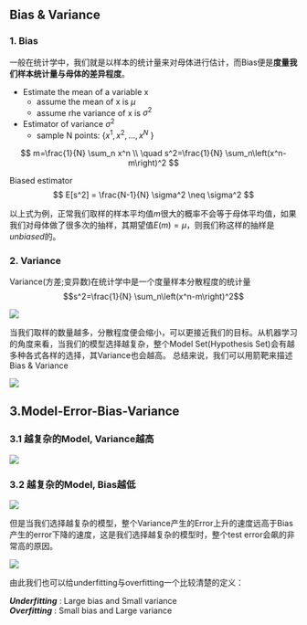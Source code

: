 ## Bias & Variance
### 1.  Bias
一般在统计学中，我们就是以样本的统计量来对母体进行估计，而Bias便是**度量我们样本统计量与母体的差异程度**。
- Estimate the mean of a variable x
	- assume the mean of x is $μ$
	- assume rhe variance of x is $\sigma^2$
- Estimator of variance $\sigma^2$
	- sample N points: {$x^1, x^2, ..., x^N$ }

$$
m=\frac{1}{N} \sum_n x^n \\
\quad s^2=\frac{1}{N} \sum_n\left(x^n-m\right)^2
$$

Biased estimator
$$
E[s^2] = \frac{N-1}{N} \sigma^2 \neq \sigma^2
$$

以上式为例，正常我们取样的样本平均值$m$很大的概率不会等于母体平均值，如果我们对母体做了很多次的抽样，其期望值$E(m) = \mu$，则我们称这样的抽样是*unbiased*的。

### 2. Variance
Variance(方差;变异数)在统计学中是一个度量样本分散程度的统计量
$$s^2=\frac{1}{N} \sum_n\left(x^n-m\right)^2$$

![](https://files.mdnice.com/user/43031/71145b7a-5aee-45fc-a640-be2afadedb6c.png)



当我们取样的数量越多，分散程度便会缩小，可以更接近我们的目标。从机器学习的角度来看，当我们的模型选择越复杂，整个Model Set(Hypothesis Set)会有越多种各式各样的选择，其Variance也会越高。
总结来说，我们可以用箭靶来描述Bias & Variance

![](https://files.mdnice.com/user/43031/4399a3cb-7213-40c4-aed5-ac2d63e68c6a.png)


## 3.Model-Error-Bias-Variance

### 3.1 越复杂的Model, Variance越高

![](https://files.mdnice.com/user/43031/126b4392-0865-42be-99fa-b93842e9ff28.png)


### 3.2 越复杂的Model, Bias越低

![](https://files.mdnice.com/user/43031/d7de0aa1-bcb1-43e9-81b7-9bbd8e20f844.png)


但是当我们选择越复杂的模型，整个Variance产生的Error上升的速度远高于Bias产生的error下降的速度，这是我们选择越复杂的模型时，整个test error会飙的非常高的原因。


![](https://files.mdnice.com/user/43031/370572b8-5391-4bac-84ec-edd7a8f03909.png)


由此我们也可以给underfitting与overfitting一个比较清楚的定义：

***Underfitting*** : Large bias and Small variance \
***Overfitting*** : Small bias and Large variance

